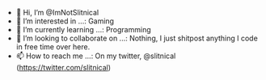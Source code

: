 - 👋 Hi, I’m @ImNotSlitnical
- 👀 I’m interested in ...: Gaming
- 🌱 I’m currently learning ...: Programming
- 💞️ I’m looking to collaborate on ...: Nothing, I just shitpost anything I code in free time over here.
- 📫 How to reach me ...: On my twitter, @slitnical (https://twitter.com/slitnical)

<!---
ImNotSlitnical/ImNotSlitnical is a ✨ special ✨ repository because its `README.md` (this file) appears on your GitHub profile.
You can click the Preview link to take a look at your changes.
--->
